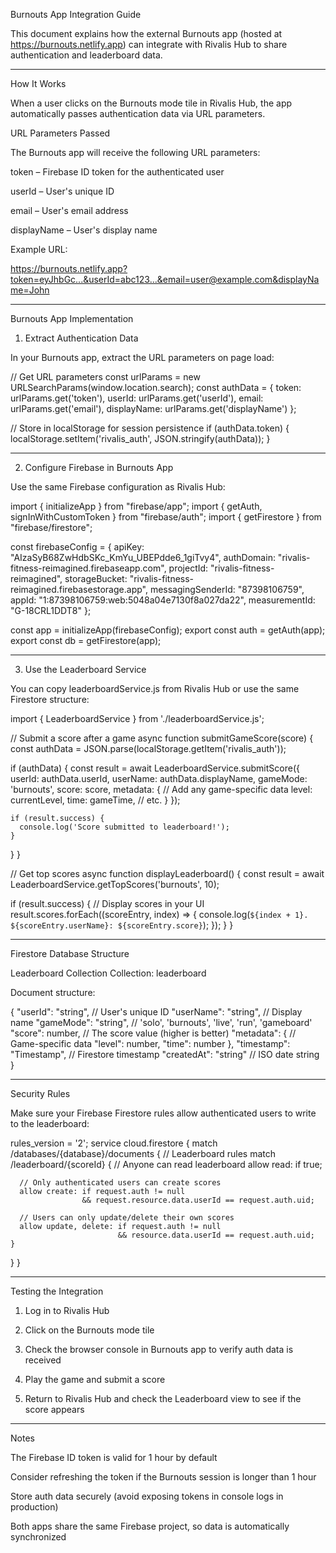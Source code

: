 Burnouts App Integration Guide

This document explains how the external Burnouts app (hosted at https://burnouts.netlify.app) can integrate with Rivalis Hub to share authentication and leaderboard data.


---

How It Works

When a user clicks on the Burnouts mode tile in Rivalis Hub, the app automatically passes authentication data via URL parameters.

URL Parameters Passed

The Burnouts app will receive the following URL parameters:

token – Firebase ID token for the authenticated user

userId – User's unique ID

email – User's email address

displayName – User's display name


Example URL:

https://burnouts.netlify.app?token=eyJhbGc...&userId=abc123...&email=user@example.com&displayName=John


---

Burnouts App Implementation

1. Extract Authentication Data

In your Burnouts app, extract the URL parameters on page load:

// Get URL parameters
const urlParams = new URLSearchParams(window.location.search);
const authData = {
  token: urlParams.get('token'),
  userId: urlParams.get('userId'),
  email: urlParams.get('email'),
  displayName: urlParams.get('displayName')
};

// Store in localStorage for session persistence
if (authData.token) {
  localStorage.setItem('rivalis_auth', JSON.stringify(authData));
}


---

2. Configure Firebase in Burnouts App

Use the same Firebase configuration as Rivalis Hub:

import { initializeApp } from "firebase/app";
import { getAuth, signInWithCustomToken } from "firebase/auth";
import { getFirestore } from "firebase/firestore";

const firebaseConfig = {
  apiKey: "AIzaSyB68ZwHdbSKc_KmYu_UBEPdde6_1giTvy4",
  authDomain: "rivalis-fitness-reimagined.firebaseapp.com",
  projectId: "rivalis-fitness-reimagined",
  storageBucket: "rivalis-fitness-reimagined.firebasestorage.app",
  messagingSenderId: "87398106759",
  appId: "1:87398106759:web:5048a04e7130f8a027da22",
  measurementId: "G-18CRL1DDT8"
};

const app = initializeApp(firebaseConfig);
export const auth = getAuth(app);
export const db = getFirestore(app);


---

3. Use the Leaderboard Service

You can copy leaderboardService.js from Rivalis Hub or use the same Firestore structure:

import { LeaderboardService } from './leaderboardService.js';

// Submit a score after a game
async function submitGameScore(score) {
  const authData = JSON.parse(localStorage.getItem('rivalis_auth'));
  
  if (authData) {
    const result = await LeaderboardService.submitScore({
      userId: authData.userId,
      userName: authData.displayName,
      gameMode: 'burnouts',
      score: score,
      metadata: {
        // Add any game-specific data
        level: currentLevel,
        time: gameTime,
        // etc.
      }
    });
    
    if (result.success) {
      console.log('Score submitted to leaderboard!');
    }
  }
}

// Get top scores
async function displayLeaderboard() {
  const result = await LeaderboardService.getTopScores('burnouts', 10);
  
  if (result.success) {
    // Display scores in your UI
    result.scores.forEach((scoreEntry, index) => {
      console.log(`${index + 1}. ${scoreEntry.userName}: ${scoreEntry.score}`);
    });
  }
}


---

Firestore Database Structure

Leaderboard Collection
Collection: leaderboard

Document structure:

{
  "userId": "string",           // User's unique ID
  "userName": "string",         // Display name
  "gameMode": "string",         // 'solo', 'burnouts', 'live', 'run', 'gameboard'
  "score": number,              // The score value (higher is better)
  "metadata": {                 // Game-specific data
    "level": number,
    "time": number
  },
  "timestamp": "Timestamp",     // Firestore timestamp
  "createdAt": "string"         // ISO date string
}


---

Security Rules

Make sure your Firebase Firestore rules allow authenticated users to write to the leaderboard:

rules_version = '2';
service cloud.firestore {
  match /databases/{database}/documents {
    // Leaderboard rules
    match /leaderboard/{scoreId} {
      // Anyone can read leaderboard
      allow read: if true;
      
      // Only authenticated users can create scores
      allow create: if request.auth != null 
                    && request.resource.data.userId == request.auth.uid;
      
      // Users can only update/delete their own scores
      allow update, delete: if request.auth != null 
                            && resource.data.userId == request.auth.uid;
    }
  }
}


---

Testing the Integration

1. Log in to Rivalis Hub


2. Click on the Burnouts mode tile


3. Check the browser console in Burnouts app to verify auth data is received


4. Play the game and submit a score


5. Return to Rivalis Hub and check the Leaderboard view to see if the score appears




---

Notes

The Firebase ID token is valid for 1 hour by default

Consider refreshing the token if the Burnouts session is longer than 1 hour

Store auth data securely (avoid exposing tokens in console logs in production)

Both apps share the same Firebase project, so data is automatically synchronized

